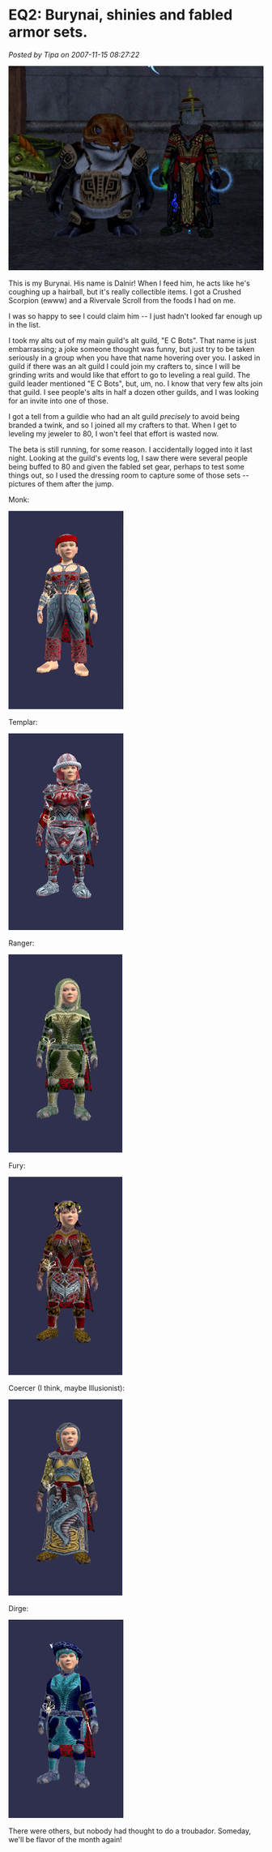 # EQ2: Burynai, shinies and fabled armor sets.

*Posted by Tipa on 2007-11-15 08:27:22*

![eq2 burynai](../uploads/2007/11/everquest2-2007-11-14-21-42-01-09.jpg)

This is my Burynai. His name is Dalnir! When I feed him, he acts like he's coughing up a hairball, but it's really collectible items. I got a Crushed Scorpion (ewww) and a Rivervale Scroll from the foods I had on me.

I was so happy to see I could claim him -- I just hadn't looked far enough up in the list.

I took my alts out of my main guild's alt guild, "E C Bots". That name is just embarrassing; a joke someone thought was funny, but just try to be taken seriously in a group when you have that name hovering over you. I asked in guild if there was an alt guild I could join my crafters to, since I will be grinding writs and would like that effort to go to leveling a real guild. The guild leader mentioned "E C Bots", but, um, no. I know that very few alts join that guild. I see people's alts in half a dozen other guilds, and I was looking for an invite into one of those.

I got a tell from a guildie who had an alt guild *precisely* to avoid being branded a twink, and so I joined all my crafters to that. When I get to leveling my jeweler to 80, I won't feel that effort is wasted now.

The beta is still running, for some reason. I accidentally logged into it last night. Looking at the guild's events log, I saw there were several people being buffed to 80 and given the fabled set gear, perhaps to test some things out, so I used the dressing room to capture some of those sets -- pictures of them after the jump.



Monk:

![eq2 rok fabled monk](../uploads/2007/11/everquest2-2007-11-14-18-44-04-60.jpg)

Templar:

![eq2 rok fabled templar](../uploads/2007/11/everquest2-2007-11-14-18-44-40-41.jpg)

Ranger:

![eq2 rok fabled ranger](../uploads/2007/11/everquest2-2007-11-14-18-45-55-12.jpg)

Fury:

![eq2 rok fabled fury](../uploads/2007/11/everquest2-2007-11-14-18-46-33-73.jpg)

Coercer (I think, maybe Illusionist):

![eq2 rok fabled coercer](../uploads/2007/11/everquest2-2007-11-14-18-46-59-77.jpg)

Dirge:

![eq2 rok fabled dirge](../uploads/2007/11/everquest2-2007-11-14-18-50-41-61.jpg)

There were others, but nobody had thought to do a troubador. Someday, we'll be flavor of the month again!

